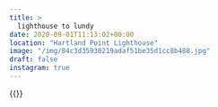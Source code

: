 ```yaml
---
title: >
  lighthouse to lundy
date: 2020-09-01T11:13:02+00:00
location: "Hartland Point Lighthouse"
image: "/img/84c3d35930219adaf51be35d1cc8b488.jpg"
draft: false
instagram: true
---
```


{{<photo src="/img/84c3d35930219adaf51be35d1cc8b488.jpg">}}
